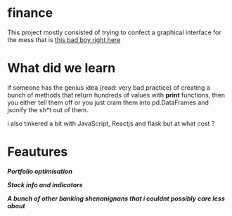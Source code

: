 # finance
This project mostly consisted of trying to confect a graphical interface for the mess that is [this bad boy right here](https://colab.research.google.com/drive/1k2lZlVZ-8U90edRUL4o4PnxwzVvGhddo?usp=sharing)

# What did we learn
if someone has the genius idea (read: very bad practice) of creating a bunch of methods that return hundreds of values with **print** functions, then you either tell them off or you just cram them into pd.DataFrames and jsonify the sh\*t out of them.

i also tinkered a bit with JavaScript, Reactjs and flask but at what cost ? 

# Feautures
***Portfolio optimisation***

***Stock info and indicators***

***A bunch of other banking shenanignans that i couldnt possibly care less about***  
